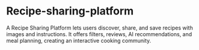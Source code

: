 # Recipe-sharing-platform
A Recipe Sharing Platform lets users discover, share, and save recipes with images and instructions. It offers filters, reviews, AI recommendations, and meal planning, creating an interactive cooking community.
